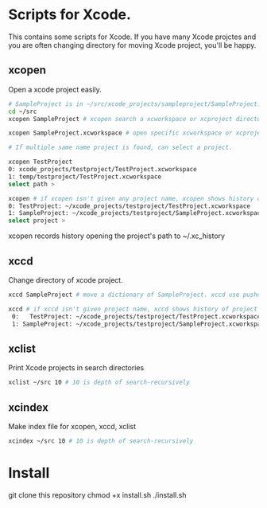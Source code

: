# Scripts for Xcode.

This contains some scripts for Xcode. If you have many Xcode projctes and you are often changing directory for moving Xcode project, you'll be happy.

## xcopen
Open a xcode project easily.

```sh
# SampleProject is in ~/src/xcode_projects/sampleproject/SampleProject.xcworkspace
cd ~/src
xcopen SampleProject # xcopen search a xcworkspace or xcproject directory recursively

xcopen SampleProject.xcworkspace # open specific xcworkspace or xcproject.

# If multiple same name project is found, can select a project.

xcopen TestProject
0: xcode_projects/testproject/TestProject.xcworkspace
1: temp/testproject/TestProject.xcworkspace
select path > 

xcopen # if xcopen isn't given any project name, xcopen shows history of project name opened, then user can choose a project from history.
0: TestProject: ~/xcode_projects/testproject/TestProject.xcworkspace
1: SampleProject: ~/xcode_projects/testproject/SampleProject.xcworkspace
select project >
```

xcopen records history opening the project's path to ~/.xc_history

## xccd

Change directory of xcode project.

```sh
xccd SampleProject # move a dictionary of SampleProject. xccd use pushd, not cd. 

xccd # if xccd isn't given project name, xccd shows history of project name opened, then user can choose a project from history. 
 0:   TestProject: ~/xcode_projects/testproject/TestProject.xcworkspace
 1: SampleProject: ~/xcode_projects/testproject/SampleProject.xcworkspace
```

## xclist

Print Xcode projects in search directories

```sh
xclist ~/src 10 # 10 is depth of search-recursively
```

## xcindex

Make index file for xcopen, xccd, xclist


```sh
xcindex ~/src 10 # 10 is depth of search-recursively
```

# Install

git clone this repository
chmod +x install.sh
./install.sh
